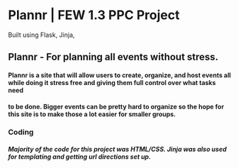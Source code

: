 # Plannr | FEW 1.3 PPC Project
Built using Flask, Jinja,

## Plannr - For planning all events without stress. 

#### Plannr is a site that will allow users to create, organize, and host events all while doing it stress free and giving them full control over what tasks need 
#### to be done. Bigger events can be pretty hard to organize so the hope for this site is to make those a lot easier for smaller groups. 

### Coding

##### Majority of the code for this project was HTML/CSS. Jinja was also used for templating and getting url directions set up. 
